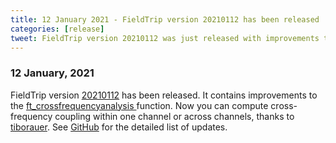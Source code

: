 ```yaml
---
title: 12 January 2021 - FieldTrip version 20210112 has been released
categories: [release]
tweet: FieldTrip version 20210112 was just released with improvements to our cross-frequency coupling functions, thanks to @TiborAuer ! See http://www.fieldtriptoolbox.org/#12-january-2021 for more details.
---
```


### 12 January, 2021

FieldTrip version [20210112](http://github.com/fieldtrip/fieldtrip/releases/tag/20210112) has been released. It contains improvements to the [ft_crossfrequencyanalysis ](https://github.com/fieldtrip/fieldtrip/blob/release/ft_crossfrequencyanalysis.m) function. Now you can compute cross-frequency coupling within one channel or across channels, thanks to [tiborauer](https://github.com/tiborauer). See [GitHub](https://github.com/fieldtrip/fieldtrip/compare/20201229...20210112) for the detailed list of updates.

